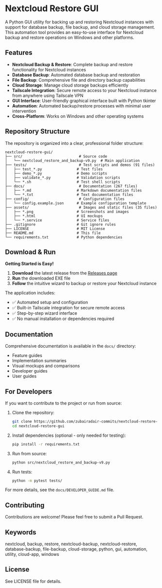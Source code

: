 # Nextcloud Restore GUI

A Python GUI utility for backing up and restoring Nextcloud instances with support for database backup, file backup, and cloud storage management. This automation tool provides an easy-to-use interface for Nextcloud backup and restore operations on Windows and other platforms.

## Features

- **Nextcloud Backup & Restore**: Complete backup and restore functionality for Nextcloud instances
- **Database Backup**: Automated database backup and restoration
- **File Backup**: Comprehensive file and directory backup capabilities
- **Cloud Storage**: Manage cloud storage backups efficiently
- **Tailscale Integration**: Secure remote access to your Nextcloud instance from anywhere using Tailscale VPN
- **GUI Interface**: User-friendly graphical interface built with Python tkinter
- **Automation**: Automated backup/restore processes with minimal user intervention
- **Cross-Platform**: Works on Windows and other operating systems

## Repository Structure

The repository is organized into a clear, professional folder structure:

```
nextcloud-restore-gui/
├── src/                          # Source code
│   └── nextcloud_restore_and_backup-v9.py  # Main application
├── tests/                        # Test scripts and demos (91 files)
│   ├── test_*.py                # Test files
│   ├── demo_*.py                # Demo scripts
│   ├── validate_*.py            # Validation scripts
│   └── *.sh                     # Test shell scripts
├── docs/                         # Documentation (267 files)
│   ├── *.md                     # Markdown documentation files
│   └── *.txt                    # Text documentation files
├── config/                       # Configuration files
│   └── config.example.json      # Example configuration template
├── assets/                       # Images and static files (35 files)
│   ├── *.png                    # Screenshots and images
│   ├── *.html                   # UI mockups
│   └── *.service                # Service files
├── .gitignore                   # Git ignore rules
├── LICENSE                      # MIT License
├── README.md                    # This file
└── requirements.txt             # Python dependencies
```

## Download & Run

**Getting Started is Easy!**

1. **Download** the latest release from the [Releases page](https://github.com/zubairadair-commits/nextcloud-restore-gui/releases)
2. **Run** the downloaded EXE file
3. **Follow** the intuitive wizard to backup or restore your Nextcloud instance

The application includes:
- ✅ Automated setup and configuration
- ✅ Built-in Tailscale integration for secure remote access
- ✅ Step-by-step wizard interface
- ✅ No manual installation or dependencies required

## Documentation

Comprehensive documentation is available in the `docs/` directory:
- Feature guides
- Implementation summaries
- Visual mockups and comparisons
- Developer guides
- User guides

## For Developers

If you want to contribute to the project or run from source:

1. Clone the repository:
   ```bash
   git clone https://github.com/zubairadair-commits/nextcloud-restore-gui.git
   cd nextcloud-restore-gui
   ```

2. Install dependencies (optional - only needed for testing):
   ```bash
   pip install -r requirements.txt
   ```

3. Run from source:
   ```bash
   python src/nextcloud_restore_and_backup-v9.py
   ```

4. Run tests:
   ```bash
   python -m pytest tests/
   ```

For more details, see the `docs/DEVELOPER_GUIDE.md` file.

## Contributing

Contributions are welcome! Please feel free to submit a Pull Request.

## Keywords

nextcloud, backup, restore, nextcloud-backup, nextcloud-restore, database-backup, file-backup, cloud-storage, python, gui, automation, utility, cloud-app, windows

## License

See LICENSE file for details.

